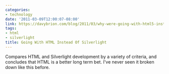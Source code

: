 ```yaml
---
categories:
- technology
date: '2011-03-09T12:00:07-08:00'
link: https://davybrion.com/blog/2011/03/why-were-going-with-html5-instead-of-silverlight/
tags:
- html
- silverlight
title: Going With HTML Instead Of Silverlight
---
```


Compares HTML and Silverlight development by a variety of criteria, and concludes that HTML is a better long term bet. I've never seen it broken down like this before.
